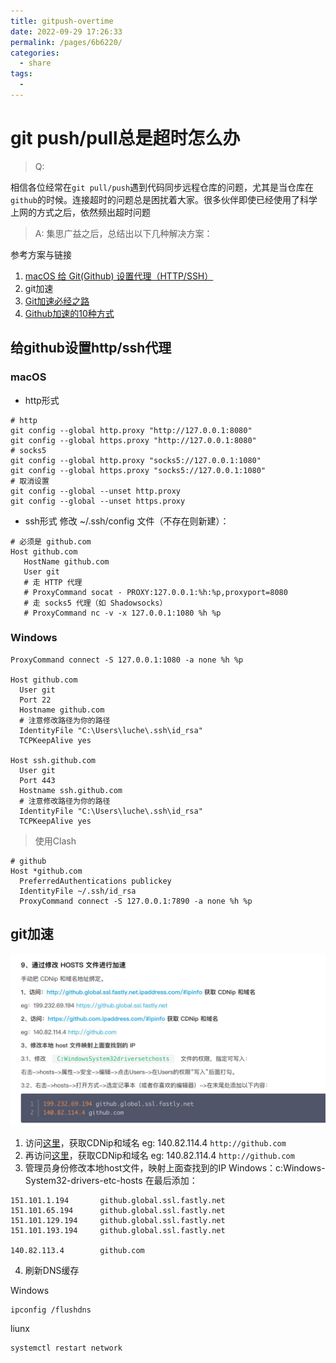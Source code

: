 ```yaml
---
title: gitpush-overtime
date: 2022-09-29 17:26:33
permalink: /pages/6b6220/
categories:
  - share
tags:
  - 
---
```

# git push/pull总是超时怎么办

> Q: 

相信各位经常在`git pull/push`遇到代码同步远程仓库的问题，尤其是当仓库在`github`的时候。连接超时的问题总是困扰着大家。很多伙伴即使已经使用了科学上网的方式之后，依然频出超时问题



> A:
集思广益之后，总结出以下几种解决方案：

参考方案与链接

1. [macOS 给 Git(Github) 设置代理（HTTP/SSH）](https://gist.github.com/chuyik/02d0d37a49edc162546441092efae6a1)
2. git加速
3. [Git加速必经之路](https://blog.csdn.net/sinat_27672523/article/details/109014301)
4. [Github加速的10种方式](https://www.cnblogs.com/shuangxinyuan/p/15506449.html)

## 给github设置http/ssh代理
### macOS
- http形式
```
# http
git config --global http.proxy "http://127.0.0.1:8080"
git config --global https.proxy "http://127.0.0.1:8080"
# socks5
git config --global http.proxy "socks5://127.0.0.1:1080"
git config --global https.proxy "socks5://127.0.0.1:1080"
# 取消设置
git config --global --unset http.proxy
git config --global --unset https.proxy
```

- ssh形式
修改 ~/.ssh/config 文件（不存在则新建）：
```
# 必须是 github.com
Host github.com
   HostName github.com
   User git
   # 走 HTTP 代理
   # ProxyCommand socat - PROXY:127.0.0.1:%h:%p,proxyport=8080
   # 走 socks5 代理（如 Shadowsocks）
   # ProxyCommand nc -v -x 127.0.0.1:1080 %h %p
```

### Windows
```
ProxyCommand connect -S 127.0.0.1:1080 -a none %h %p

Host github.com
  User git
  Port 22
  Hostname github.com
  # 注意修改路径为你的路径
  IdentityFile "C:\Users\luche\.ssh\id_rsa"
  TCPKeepAlive yes

Host ssh.github.com
  User git
  Port 443
  Hostname ssh.github.com
  # 注意修改路径为你的路径
  IdentityFile "C:\Users\luche\.ssh\id_rsa"
  TCPKeepAlive yes
  ```

 > 使用Clash
```
# github
Host *github.com
  PreferredAuthentications publickey
  IdentityFile ~/.ssh/id_rsa
  ProxyCommand connect -S 127.0.0.1:7890 -a none %h %p
```

## git加速

![](./img/git-access.jpg)

1. 访问[这里](https://github.global.ssl.fastly.net.ipaddress.com/#ipinfo)，获取CDNip和域名
eg: 140.82.114.4 `http://github.com`
2. 再访问[这里](https://github.com.ipaddress.com/#ipinfo)，获取CDNip和域名
eg: 140.82.114.4 `http://github.com`
3. 管理员身份修改本地host文件，映射上面查找到的IP
Windows：c:Windows-System32-drivers-etc-hosts
在最后添加：
```
151.101.1.194		github.global.ssl.fastly.net
151.101.65.194		github.global.ssl.fastly.net
151.101.129.194		github.global.ssl.fastly.net
151.101.193.194		github.global.ssl.fastly.net

140.82.113.4 		github.com
```
4. 刷新DNS缓存

Windows
```
ipconfig /flushdns
```
liunx
```
systemctl restart network
```